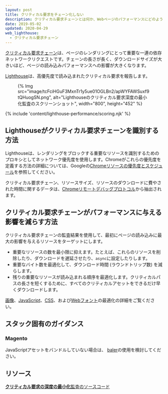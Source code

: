 ```yaml
---
layout: post
title: クリティカル要求をチェーン化しない
description: クリティカル要求チェーンとは何か、Webページのパフォーマンスにどのように影響するのか、その影響を低減する方法について説明します。
date: 2019-05-02
updated: 2020-04-29
web_lighthouse:
  - クリティカル要求チェーン
---
```


[クリティカル要求チェーン](https://developers.google.com/web/fundamentals/performance/critical-rendering-path)は、ページのレンダリングにとって重要な一連の依存ネットワークリクエストです。チェーンの長さが長く、ダウンロードサイズが大きいほど、ページの読み込みパフォーマンスへの影響が大きくなります。

[Lighthouse](https://developer.chrome.com/docs/lighthouse/overview/)は、高優先度で読み込まれたクリティカル要求を報告します。

<figure>{% Img src="image/tcFciHGuF3MxnTr1y5ue01OGLBn2/apWYFAWSuxf9tQHuogSN.png", alt="Lighthouseのクリティカル要求深度の最小化監査のスクリーンショット", width="800", height="452" %}</figure>

{% include 'content/lighthouse-performance/scoring.njk' %}

## Lighthouseがクリティカル要求チェーンを識別する方法

Lighthouseは、レンダリングをブロックする重要なリソースを識別するためのプロキシとしてネットワーク優先度を使用します。Chromeがこれらの優先度を定義する方法の詳細については、Googleの[Chromeリソースの優先度とスケジュール](https://docs.google.com/document/d/1bCDuq9H1ih9iNjgzyAL0gpwNFiEP4TZS-YLRp_RuMlc/edit)を参照してください。

クリティカル要求チェーン、リソースサイズ、リソースのダウンロードに費やされた時間に関するデータは、[Chromeリモートデバッグプロトコル](https://github.com/ChromeDevTools/devtools-protocol)から抽出されます。

## クリティカル要求チェーンがパフォーマンスに与える影響を減らす方法

クリティカル要求チェーンの監査結果を使用して、最初にページの読み込みに最大の影響を与えるリソースをターゲットにします。

- 重要なリソースの数を最小限に抑えます。たとえば、これらのリソースを削除したり、ダウンロードを遅延させたり、`async`に設定したりします。
- 重要なバイト数を最適化して、ダウンロード時間 (ラウンドトリップ数) を減らします。
- 残りの重要なリソースが読み込まれる順序を最適化します。クリティカルパスの長さを短くするために、すべてのクリティカルアセットをできるだけ早くダウンロードします。

[画像](/use-imagemin-to-compress-images)、[JavaScript](/apply-instant-loading-with-prpl)、[CSS](/defer-non-critical-css)、および[Webフォント](/avoid-invisible-text)の最適化の詳細をご覧ください。

## スタック固有のガイダンス

### Magento

JavaScriptアセットをバンドルしていない場合は、 [baler](https://github.com/magento/baler)の使用を検討してください。

## リソース

[**クリティカル要求の深度の最小化**監査のソースコード](https://github.com/GoogleChrome/lighthouse/blob/master/core/audits/critical-request-chains.js)
